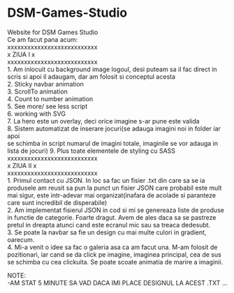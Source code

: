 # DSM-Games-Studio
Website for DSM Games Studio\
Ce am facut pana acum:\
xxxxxxxxxxxxxxxxxxxxxxxxxxx\
x		  ZIUA I	      x\
xxxxxxxxxxxxxxxxxxxxxxxxxxx\
	1. Am inlocuit cu background image logoul, desi puteam sa il fac
	   direct in scris si apoi il adaugam, dar am folosit si conceptul acesta\
	2. Sticky navbar animation\
	3. ScrollTo animation\
	4. Count to number animation\
	5. See more/ see less script\
	6. working with SVG\
	7. La hero este un overlay, deci orice imagine s-ar pune este valida\
	8. Sistem automatizat de inserare jocuri(se adauga imagini noi in folder iar apoi\
	   se schimba in script numarul de imagini totale, imaginile se vor adauga in 
	   lista de jocuri)
	9. Plus toate elementele de styling cu SASS\
xxxxxxxxxxxxxxxxxxxxxxxxxxx\
x		ZIUA II		      x\
xxxxxxxxxxxxxxxxxxxxxxxxxxx\
	1. Primul contact cu JSON. In loc sa fac un fisier .txt din care sa se ia produsele am reusit sa pun la punct un fisier JSON care probabil este mult mai sigur, este intr-adevar mai organizat(inafara de acolade si paranteze care sunt incredibil de disperabile)\
	2. Am implementat fisierul JSON in cod si mi se genereaza liste de produse in functie de categorie. Foarte dragut. Avem de ales daca sa se pastreze pretul in dreapta atunci cand este ecranul mic sau sa treaca dedesubt.\
	3. Se poate la navbar sa fie un design cu mai multe culori in gradient, oarecum.\
	4. Mi-a venit o idee sa fac o galeria asa ca am facut una. M-am folosit de pozitionari, iar cand se da click pe imagine, imaginea principal, cea de sus se schimba cu cea clickuita. Se poate scoate animatia de marire a imaginii.


NOTE:\
	-AM STAT 5 MINUTE SA VAD DACA IMI PLACE DESIGNUL LA ACEST .TXT ...
